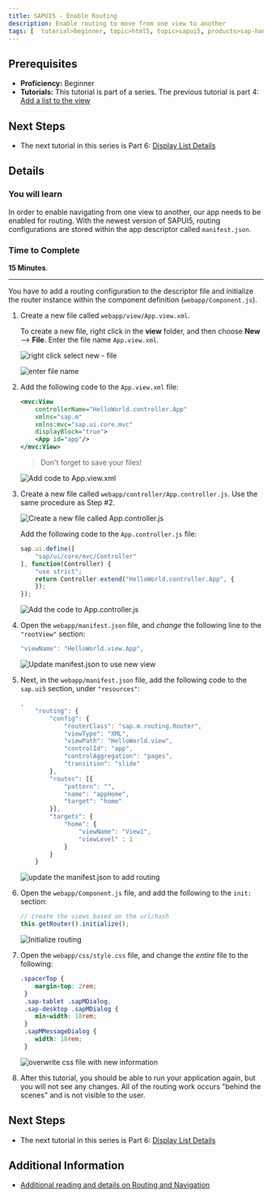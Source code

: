 ```yaml
---
title: SAPUI5 - Enable Routing
description: Enable routing to move from one view to another
tags: [  tutorial>beginner, topic>html5, topic>sapui5, products>sap-hana-cloud-platform ]
---
```

## Prerequisites  
 - **Proficiency:** Beginner 
 - **Tutorials:** This tutorial is part of a series.  The previous tutorial is part 4: [Add a list to the view](https://go.sap.com/developer/tutorials/sapui5-webide-add-list.html)

## Next Steps
 - The next tutorial in this series is Part 6: [Display List Details](https://go.sap.com/developer/tutorials/sapui5-webide-display-list-details.html)

## Details
### You will learn  
In order to enable navigating from one view to another, our app needs to be enabled for routing. With the newest version of SAPUI5, routing configurations are stored within the app descriptor called `manifest.json`.

### Time to Complete
**15 Minutes**.

---

You have to add a routing configuration to the descriptor file and initialize the router instance within the componentdefinition (`webapp/Component.js`).

1.  Create a new file called `webapp/view/App.view.xml`.  

    To create a new file, right click in the **view** folder, and then choose **New** --> **File**.  Enter the file name `App.view.xml`.
    
    ![right click select new - file](1.png)
    
    ![enter file name](1b.png)
    
2.  Add the following code to the `App.view.xml` file:

    ```xml
    <mvc:View		controllerName="HelloWorld.controller.App"		xmlns="sap.m"		xmlns:mvc="sap.ui.core.mvc"		displayBlock="true">		<App id="app"/>	</mvc:View>
	```
    > Don't forget to save your files!

    ![Add code to App.view.xml](2.png)
  
3.  Create a new file called `webapp/controller/App.controller.js`.  Use the same procedure as Step #2.

    ![Create a new file called App.controller.js](3.png)

    Add the following code to the `App.controller.js` file:

	```Javascript
	sap.ui.define([		"sap/ui/core/mvc/Controller"	], function(Controller) {		"use strict";		return Controller.extend("HelloWorld.controller.App", {		});	});
	```

    ![Add the code to App.controller.js](3b.png)

4.  Open the `webapp/manifest.json` file, and *change* the following line to the `"rootView"` section:

	```Javascript
	"viewName": "HelloWorld.view.App",
	```
    ![Update manifest.json to use new view](4.png)
	
5.  Next, in the `webapp/manifest.json` file, add the following code to the `sap.ui5` section, under `"resources"`:

    ```Javascript
    ,
		"routing": {			"config": {				"routerClass": "sap.m.routing.Router",				"viewType": "XML",				"viewPath": "HelloWorld.view",				"controlId": "app",				"controlAggregation": "pages",				"transition": "slide"			},			"routes": [{				"pattern": "",				"name": "appHome",				"target": "home"			}],			"targets": {				"home": {					"viewName": "View1",					"viewLevel" : 1				}			}		}
	```
	
    ![update the manifest.json to add routing](5.png)

6.  Open the `webapp/Component.js` file, and add the following to the `init:` section:

    ```javascript
    // create the views based on the url/hash	this.getRouter().initialize();
	```
    
    ![Initialize routing](6.png)
	
7.  Open the `webapp/css/style.css` file, and change the *entire* file to the following:

    ```css
    .spacerTop {	 	margin-top: 2rem;	 }	 .sap-tablet .sapMDialog,	 .sap-desktop .sapMDialog {
		min-width: 18rem;	 }	 .sapMMessageDialog {		width: 18rem;	 }
	```

    ![overwrite css file with new information](7.png)

8.  After this tutorial, you should be able to run your application again, but you will not see any changes.  All of the routing work occurs "behind the scenes" and is not visible to the user.   



## Next Steps
- The next tutorial in this series is Part 6: [Display List Details](https://go.sap.com/developer/tutorials/sapui5-webide-display-list-details.html)

## Additional Information
- [Additional reading and details on Routing and Navigation](https://sapui5.netweaver.ondemand.com/docs/guide/3d18f20bd2294228acb6910d8e8a5fb5.html)

